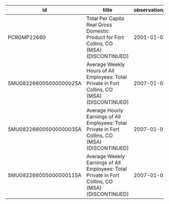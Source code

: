 | id                     | title                                                                                            | observation_start   | observation_end   |
|------------------------|--------------------------------------------------------------------------------------------------|---------------------|-------------------|
| PCRGMP22660            | Total Per Capita Real Gross Domestic Product for Fort Collins, CO (MSA) (DISCONTINUED)           | 2001-01-01          | 2017-01-01        |
| SMU08226600500000002SA | Average Weekly Hours of All Employees: Total Private in Fort Collins, CO (MSA) (DISCONTINUED)    | 2007-01-01          | 2022-03-01        |
| SMU08226600500000003SA | Average Hourly Earnings of All Employees: Total Private in Fort Collins, CO (MSA) (DISCONTINUED) | 2007-01-01          | 2022-03-01        |
| SMU08226600500000011SA | Average Weekly Earnings of All Employees: Total Private in Fort Collins, CO (MSA) (DISCONTINUED) | 2007-01-01          | 2022-03-01        |